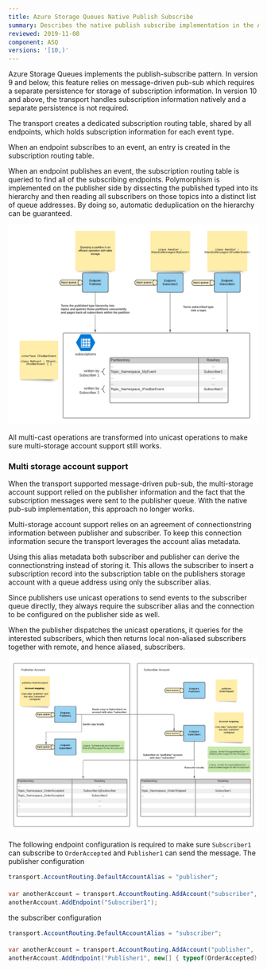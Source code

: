 ```yaml
---
title: Azure Storage Queues Native Publish Subscribe
summary: Describes the native publish subscribe implementation in the Azure Storage Queues transport
reviewed: 2019-11-08
component: ASQ
versions: '[10,)'
---
```


Azure Storage Queues implements the publish-subscribe pattern. In version 9 and below, this feature relies on message-driven pub-sub which requires a separate persistence for storage of subscription information. In version 10 and above, the transport handles subscription information natively and a separate persistence is not required.

The transport creates a dedicated subscription routing table, shared by all endpoints, which holds subscription information for each event type. 

When an endpoint subscribes to an event, an entry is created in the subscription routing table. 

When an endpoint publishes an event, the subscription routing table is queried to find all of the subscribing endpoints. Polymorphism is implemented on the publisher side by dissecting the published typed into its hierarchy and then reading all subscribers on those topics into a distinct list of queue addresses. By doing so, automatic deduplication on the hierarchy can be guaranteed.

![image](native-pubsub-01.png)

All multi-cast operations are transformed into unicast operations to make sure multi-storage account support still works. 

### Multi storage account support

When the transport supported message-driven pub-sub, the multi-storage account support relied on the publisher information and the fact that the subscription messages were sent to the publisher queue. With the native pub-sub implementation, this approach no longer works. 

Multi-storage account support relies on an agreement of connectionstring information between publisher and subscriber. To keep this connection information secure the transport leverages the account alias metadata.

Using this alias metadata both subscriber and publisher can derive the connectionstring instead of storing it. This allows the subscriber to insert a subscription record into the subscription table on the publishers storage account with a queue address using only the subscriber alias.

Since publishers use unicast operations to send events to the subscriber queue directly, they always require the subscriber alias and the connection to be configured on the publisher side as well. 

When the publisher dispatches the unicast operations, it queries for the interested subscribers, which then returns local non-aliased subscribers together with remote, and hence aliased, subscribers.

![image](native-pubsub-02.png)


The following endpoint configuration is required to make sure `Subscriber1` can subscribe to `OrderAccepted` and `Publisher1` can send the message. The publisher configuration

```csharp
transport.AccountRouting.DefaultAccountAlias = "publisher";

var anotherAccount = transport.AccountRouting.AddAccount("subscriber", ...);
anotherAccount.AddEndpoint("Subscriber1");
```

the subscriber configuration

```csharp
transport.AccountRouting.DefaultAccountAlias = "subscriber";

var anotherAccount = transport.AccountRouting.AddAccount("publisher", ...);
anotherAccount.AddEndpoint("Publisher1", new[] { typeof(OrderAccepted) }, "optionalSubscriptionTableName");
```